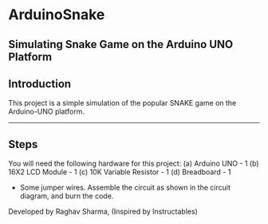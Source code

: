 # ArduinoSnake
Simulating Snake Game on the Arduino UNO Platform
--------------
Introduction
--------------
This project is a simple simulation of the popular SNAKE game on the Arduino-UNO platform.

------------
Steps
------------
You will need the following hardware for this project:
(a) Arduino UNO - 1
(b) 16X2 LCD Module - 1
(c) 10K Variable Resistor - 1
(d) Breadboard - 1
- Some jumper wires.
Assemble the circuit as shown in the circuit diagram, and burn the code.

Developed by Raghav Sharma, (Inspired by Instructables)
